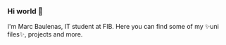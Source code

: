 ### Hi world 👋

I'm Marc Baulenas, IT student at FIB. Here you can find some of my ✨uni files✨, projects and more.


